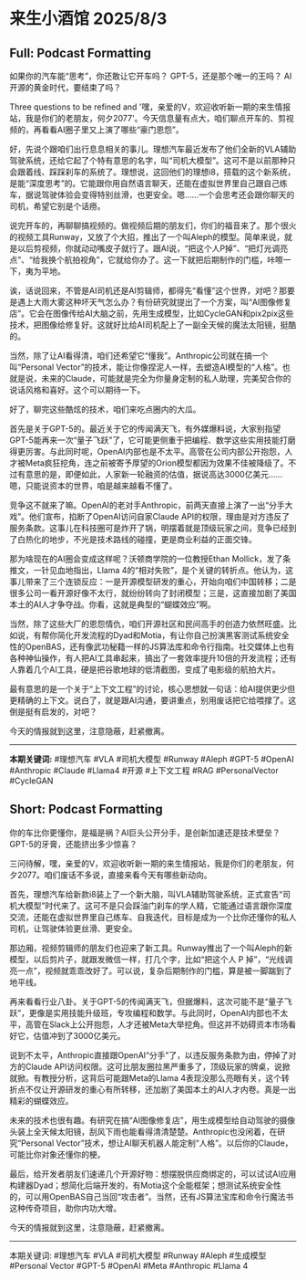 # 来生小酒馆 2025/8/3

## Full: Podcast Formatting 

如果你的汽车能“思考”，你还敢让它开车吗？
GPT-5，还是那个唯一的王吗？
AI开源的黄金时代，要结束了吗？

Three questions to be refined and '嘿，亲爱的V，欢迎收听新一期的来生情报站，我是你们的老朋友，何夕2077'。今天信息量有点大，咱们聊点开车的、剪视频的，再看看AI圈子里又上演了哪些“豪门恩怨”。

好，先说个跟咱们出行息息相关的事儿。理想汽车最近发布了他们全新的VLA辅助驾驶系统，还给它起了个特有意思的名字，叫“司机大模型”。这可不是以前那种只会跟着线、踩踩刹车的系统了。理想说，这回他们的理想i8，搭载的这个新系统，是能“深度思考”的。它能跟你用自然语言聊天，还能在虚拟世界里自己跟自己练车，据说驾驶体验会变得特别丝滑，也更安全。嗯……一个会思考还会跟你聊天的司机，希望它别是个话痨。

说完开车的，再聊聊搞视频的。做视频后期的朋友们，你们的福音来了。那个很火的视频工具Runway，又放了个大招，推出了一个叫Aleph的模型。简单来说，就是以后剪视频，你就动动嘴皮子就行了。跟AI说，“把这个人P掉”、“把灯光调亮点”、“给我换个航拍视角”，它就给你办了。这一下就把后期制作的门槛，咔嚓一下，夷为平地。

诶，话说回来，不管是AI司机还是AI剪辑师，都得先“看懂”这个世界，对吧？那要是遇上大雨大雾这种坏天气怎么办？有份研究就提出了一个方案，叫“AI图像修复店”。它会在图像传给AI大脑之前，先用生成模型，比如CycleGAN和pix2pix这些技术，把图像给修复好。这就好比给AI司机配上了一副全天候的魔法太阳镜，挺酷的。

当然，除了让AI看得清，咱们还希望它“懂我”。Anthropic公司就在搞一个叫“Personal Vector”的技术，能让你像捏泥人一样，去塑造AI模型的“人格”。也就是说，未来的Claude，可能就是完全为你量身定制的私人助理，完美契合你的说话风格和喜好。这个可以期待一下。

好了，聊完这些酷炫的技术，咱们来吃点圈内的大瓜。

首先是关于GPT-5的。最近关于它的传闻满天飞，有外媒爆料说，大家别指望GPT-5能再来一次“量子飞跃”了，它可能更侧重于把编程、数学这些实用技能打磨得更厉害。与此同时呢，OpenAI内部也是不太平。高管在公司内部公开抱怨，人才被Meta疯狂挖角，连之前被寄予厚望的Orion模型都因为效果不佳被降级了。不过有意思的是，即便如此，人家新一轮融资的估值，据说高达3000亿美元……嗯，只能说资本的世界，咱是越来越看不懂了。

竞争这不就来了嘛。OpenAI的老对手Anthropic，前两天直接上演了一出“分手大戏”。他们宣布，掐断了OpenAI访问自家Claude API的权限，理由是对方违反了服务条款。这事儿在科技圈可是炸开了锅，明摆着就是顶级玩家之间，竞争已经到了白热化的地步，不光是技术路线的碰撞，更是商业利益的正面交锋。

那为啥现在的AI圈会变成这样呢？沃顿商学院的一位教授Ethan Mollick，发了条推文，一针见血地指出，Llama 4的“相对失败”，是个关键的转折点。他认为，这事儿带来了三个连锁反应：一是开源模型研发的重心，开始向咱们中国转移；二是很多公司一看开源好像不太行，就纷纷转向了封闭模型；三是，这直接加剧了美国本土的AI人才争夺战。你看，这就是典型的“蝴蝶效应”啊。

当然，除了这些大厂的恩怨情仇，咱们开源社区和民间高手的创造力依然旺盛。比如说，有帮你简化开发流程的Dyad和Motia，有让你自己扮演黑客测试系统安全性的OpenBAS，还有像武功秘籍一样的JS算法库和命令行指南。社交媒体上也有各种神仙操作，有人把AI工具串起来，搞出了一套效率提升10倍的开发流程；还有人靠着几个AI工具，硬是把谷歌地球的低清截图，变成了电影级的航拍大片。

最有意思的是一个关于“上下文工程”的讨论，核心思想就一句话：给AI提供更少但更精确的上下文。说白了，就是跟AI沟通，要讲重点，别用废话把它给喂撑了。这倒是挺有启发的，对吧？

今天的情报就到这里，注意隐蔽，赶紧撤离。

---
**本期关键词:**
#理想汽车
#VLA
#司机大模型
#Runway
#Aleph
#GPT-5
#OpenAI
#Anthropic
#Claude
#Llama4
#开源
#上下文工程
#RAG
#PersonalVector
#CycleGAN

## Short: Podcast Formatting 

你的车比你更懂你，是福是祸？AI巨头公开分手，是创新加速还是技术壁垒？GPT-5的牙膏，还能挤出多少惊喜？

三问待解，嘿，亲爱的V，欢迎收听新一期的来生情报站，我是你们的老朋友，何夕2077。咱们废话不多说，直接来看今天有哪些新动向。

首先，理想汽车给新款i8装上了一个新大脑，叫VLA辅助驾驶系统，正式宣告“司机大模型”时代来了。这可不是只会踩油门刹车的学人精，它能通过语言跟你深度交流，还能在虚拟世界里自己练车、自我迭代，目标是成为一个比你还懂你的私人司机，让驾驶体验更丝滑、更安全。

那边厢，视频剪辑师的朋友们也迎来了新工具。Runway推出了一个叫Aleph的新模型，以后剪片子，就跟发微信一样，打几个字，比如“把这个人 P 掉”，“光线调亮一点”，视频就乖乖改好了。可以说，复杂后期制作的门槛，算是被一脚踹到了地平线。

再来看看行业八卦。关于GPT-5的传闻满天飞，但据爆料，这次可能不是“量子飞跃”，更像是实用技能升级班，专攻编程和数学。与此同时，OpenAI内部也不太平，高管在Slack上公开抱怨，人才还被Meta大举挖角。但这并不妨碍资本市场看好它，估值冲到了3000亿美元。

说到不太平，Anthropic直接跟OpenAI“分手”了，以违反服务条款为由，停掉了对方的Claude API访问权限。这可比朋友圈拉黑严重多了，顶级玩家的牌桌，说掀就掀。有教授分析，这背后可能跟Meta的Llama 4表现没那么亮眼有关，这个转折点不仅让开源研发的重心有所转移，还加剧了美国本土的AI人才内卷。真是一出精彩的蝴蝶效应。

未来的技术也很有趣。有研究在搞“AI图像修复店”，用生成模型给自动驾驶的摄像头装上全天候太阳镜，刮风下雨也能看得清清楚楚。Anthropic也没闲着，在研究“Personal Vector”技术，想让AI聊天机器人能定制“人格”。以后你的Claude，可能比你对象还懂你的梗。

最后，给开发者朋友们速递几个开源好物：想摆脱供应商绑定的，可以试试AI应用构建器Dyad；想简化后端开发的，有Motia这个全能框架；想测试系统安全性的，可以用OpenBAS自己当回“攻击者”。当然，还有JS算法宝库和命令行魔法书这种传奇项目，助你内功大增。

今天的情报就到这里，注意隐蔽，赶紧撤离。

---
本期关键词:
#理想汽车 #VLA #司机大模型 #Runway #Aleph #生成模型 #Personal Vector #GPT-5 #OpenAI #Meta #Anthropic #Llama 4